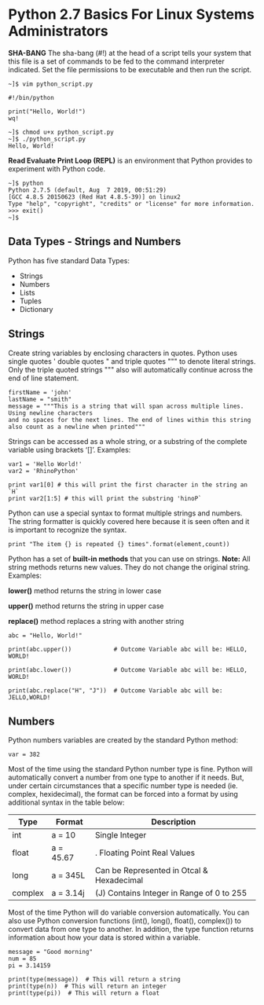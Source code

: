 # Python 2.7 Basics For Linux Systems Administrators
**SHA-BANG** The sha-bang (#!) at the head of a script tells your system that this file is a set of commands to be fed to the command interpreter indicated. Set the file permissions to be executable and then run the script.
```
~]$ vim python_script.py

#!/bin/python

print("Hello, World!")
wq!

~]$ chmod u+x python_script.py
~]$ ./python_script.py
Hello, World!
```

**Read Evaluate Print Loop (REPL)** is an environment that Python provides to experiment with Python code.

```
~]$ python
Python 2.7.5 (default, Aug  7 2019, 00:51:29) 
[GCC 4.8.5 20150623 (Red Hat 4.8.5-39)] on linux2
Type "help", "copyright", "credits" or "license" for more information.
>>> exit()
~]$ 
```
## Data Types - Strings and Numbers

Python has five standard Data Types:

- Strings
- Numbers
- Lists
- Tuples
- Dictionary

## Strings
Create string variables by enclosing characters in quotes. Python uses single quotes ' double quotes " and triple quotes """ to denote literal strings. Only the triple quoted strings """ also will automatically continue across the end of line statement.

```
firstName = 'john'
lastName = "smith"
message = """This is a string that will span across multiple lines. Using newline characters
and no spaces for the next lines. The end of lines within this string also count as a newline when printed"""
```
Strings can be accessed as a whole string, or a substring of the complete variable using brackets ‘[]’. Examples:
```
var1 = 'Hello World!'
var2 = 'RhinoPython'

print var1[0] # this will print the first character in the string an `H`
print var2[1:5] # this will print the substring 'hinoP`
```
Python can use a special syntax to format multiple strings and numbers. The string formatter is quickly covered here because it is seen often and it is important to recognize the syntax.
```
print "The item {} is repeated {} times".format(element,count))
```
Python has a set of **built-in methods** that you can use on strings. **Note:** All string methods returns new values. They do not change the original string. Examples:

**lower()** method returns the string in lower case

**upper()** method returns the string in upper case

**replace()** method replaces a string with another string

```
abc = "Hello, World!"

print(abc.upper())            # Outcome Variable abc will be: HELLO, WORLD!

print(abc.lower())            # Outcome Variable abc will be: HELLO, WORLD!

print(abc.replace("H", "J"))  # Outcome Variable abc will be: JELLO,WORLD!
```
## Numbers

Python numbers variables are created by the standard Python method:
```
var = 382
```
Most of the time using the standard Python number type is fine. Python will automatically convert a number from one type to another if it needs. But, under certain circumstances that a specific number type is needed (ie. complex, hexidecimal), the format can be forced into a format by using additional syntax in the table below:

| Type | Format | Description |
| --- | --- | --- |
| int  | a = 10 | Single Integer |
| float  | a = 45.67 | . Floating Point Real Values |
| long | a = 345L  | Can be Represented in Otcal & Hexadecimal |
| complex | a = 3.14j | (J) Contains Integer in Range of 0 to 255 |
 	  	  	  	  	 
Most of the time Python will do variable conversion automatically. You can also use Python conversion functions (int(), long(), float(), complex()) to convert data from one type to another. In addition, the type function returns information about how your data is stored within a variable.
```
message = "Good morning"
num = 85
pi = 3.14159

print(type(message))  # This will return a string
print(type(n))  # This will return an integer
print(type(pi))  # This will return a float
```
